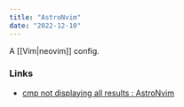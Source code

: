 ```yaml
---
title: "AstroNvim"
date: "2022-12-10"
---
```


A [[Vim|neovim]] config.

### Links
- [cmp not displaying all results : AstroNvim](https://www.reddit.com/r/AstroNvim/comments/zhhld7/cmp_not_displaying_all_results/)
